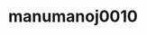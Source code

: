 ---
title: manumanoj0010
github: https://github.com/manumanoj0010
mode: light
transition: 3.2s
score: 92.7
archetype:
- Github Actions
- Stats and Metrics
- Little Bit of Everything
---